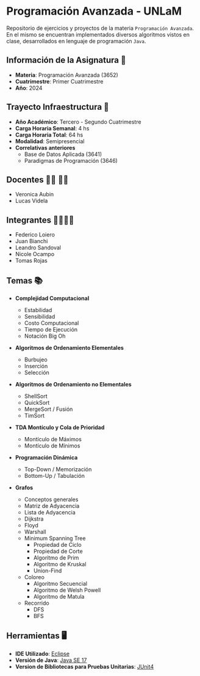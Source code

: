# Programación Avanzada - UNLaM
Repositorio de ejercicios y proyectos de la materia `Programación Avanzada`. En el mismo se encuentran implementados diversos algoritmos vistos en clase, desarrollados en lenguaje de programación `Java`.
## Información de la Asignatura :scroll:
* **Materia**: Programación Avanzada (3652)
* **Cuatrimestre**: Primer Cuatrimestre
* **Año**: 2024
## Trayecto Infraestructura :school:
* **Año Académico**: Tercero - Segundo Cuatrimestre
* **Carga Horaria Semanal**: 4 hs
* **Carga Horaria Total**: 64 hs
* **Modalidad**: Semipresencial
* **Correlativas anteriores**
  * Base de Datos Aplicada (3641)
  * Paradigmas de Programación (3646)
## Docentes :woman_teacher:	:man_teacher:
* Veronica Aubin
* Lucas Videla
## Integrantes :man_student::woman_student:	
* Federico Loiero
* Juan Bianchi
* Leandro Sandoval
* Nicole Ocampo
* Tomas Rojas
## Temas :books:
* **Complejidad Computacional**
  * Estabilidad
  * Sensibilidad
  * Costo Computacional
  * Tiempo de Ejecución
  * Notación Big Oh

* **Algoritmos de Ordenamiento Elementales**
  * Burbujeo
  * Inserción
  * Selección

* **Algoritmos de Ordenamiento no Elementales**
  * ShellSort
  * QuickSort
  * MergeSort / Fusión
  * TimSort

* **TDA Montículo y Cola de Prioridad**
  * Montículo de Máximos
  * Montículo de Mínimos

* **Programación Dinámica**
  * Top-Down / Memorización
  * Bottom-Up / Tabulación

* **Grafos**
  * Conceptos generales 
  * Matriz de Adyacencia
  * Lista de Adyacencia 
  * Dijkstra
  * Floyd
  * Warshall
  * Minimum Spanning Tree
    * Propiedad de Ciclo
    * Propiedad de Corte
    * Algoritmo de Prim
    * Algoritmo de Kruskal
    * Union-Find
  * Coloreo
    * Algoritmo Secuencial
    * Algoritmo de Welsh Powell
    * Algoritmo de Matula
  * Recorrido
    * DFS
    * BFS
## Herramientas :desktop_computer:
* **IDE Utilizado**: [Eclipse](https://eclipseide.org/)
* **Versión de Java**: [Java SE 17](https://www.oracle.com/java/technologies/javase/jdk17-archive-downloads.html)
* **Version de Bibliotecas para Pruebas Unitarias**: [JUnit4](https://junit.org/junit4/)
